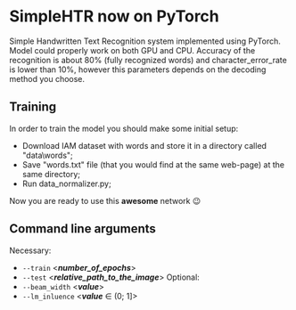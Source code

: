 # SimpleHTR now on PyTorch
Simple Handwritten Text Recognition system implemented using PyTorch. Model could properly work on both GPU and CPU. Accuracy of the recognition is about 80% (fully recognized words) and character_error_rate is lower than 10%, however this parameters depends on the decoding method you choose.

## Training
In order to train the model you should make some initial setup:
* Download IAM dataset with words and store it in a directory called "data\words";
* Save "words.txt" file (that you would find at the same web-page) at the same directory;
* Run data_normalizer.py;

Now you are ready to use this __awesome__ network :wink:

## Command line arguments
Necessary:
* `--train` <**_number_of_epochs_**>
* `--test` <**_relative_path_to_the_image_**>
Optional:
* `--beam_width` <**_value_**>
* `--lm_inluence` <**_value_** $\in$ (0; 1]>